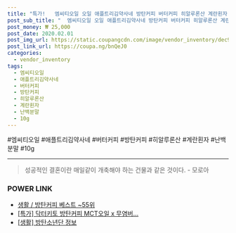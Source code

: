 ```yaml
--- 
title: "특가!   엠씨티오일 오일 애플트리김약사네 방탄커피 버터커피 히알루론산 계란횐자 난백분말 10g ..." 
post_sub_title: "  엠씨티오일 오일 애플트리김약사네 방탄커피 버터커피 히알루론산 계란횐자 난백분말 10g mct 10포 콜라겐" 
post_money: ₩ 25,000 
post_date: 2020.02.01 
post_img_url: https://static.coupangcdn.com/image/vendor_inventory/dec9/fc7acccda834e3a4bdeff6218ef7e44408b856328f628218b32a20e1812f.jpg 
post_link_url: https://coupa.ng/bnQeJ0 
categories: 
  - vendor_inventory 
tags: 
  - 엠씨티오일 
  - 애플트리김약사네 
  - 버터커피 
  - 방탄커피 
  - 히알루론산 
  - 계란횐자 
  - 난백분말 
  - 10g 
--- 
```

  #엠씨티오일 #애플트리김약사네 #버터커피 #방탄커피 #히알루론산 #계란횐자 #난백분말 #10g 
<hr> 

> 성공적인 결혼이란 매일같이 개축해야 하는 건물과 같은 것이다. - 모로아 


### POWER LINK

* <a href="https://blog.naver.com/santokki14/221792087473" target="_blank">생활 / 방탄커피 베스트 ~55위</a>
* <a href="https://blog.naver.com/an0733/221792304827" target="_blank">[특가] 닥터키토 방탄커피 MCT오일 x 무염버...</a>
* <a href="https://blog.naver.com/fasyy4321/221764242888" target="_blank"> [생활] 방탄소년단 정보 </a>
